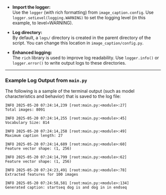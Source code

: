 - **Import the logger:**  
    Use the `logger` (with rich formatting) from `image_caption.config`. Use `logger.setLevel(logging.WARNING)` to set 
    the logging level (in this example, to level=WARNING).

- **Log directory:**  
    By default, a `logs/` directory is created in the parent directory of the script. You can change this location in `image_caption/config.py`.

- **Enhanced logging:**  
    The `rich` library is used to improve log readability. Use `logger.info()` or `logger.error()` to write output logs to these directories.

---

### Example Log Output from `main.py`

The following is a sample of the terminal output (such as model characteristics and behavior) that is saved to the log file:

```
INFO 2025-05-20 07:24:14,239 [root:main.py:<module>:27]
Total images: 8091

INFO 2025-05-20 07:24:14,255 [root:main.py:<module>:45]
Vocabulary Size: 814

INFO 2025-05-20 07:24:14,258 [root:main.py:<module>:49]
Maximum caption length: 27

INFO 2025-05-20 07:24:14,689 [root:main.py:<module>:60]
Feature vector shape: (1, 256)

INFO 2025-05-20 07:24:14,799 [root:main.py:<module>:62]
Feature vector shape: (1, 256)

INFO 2025-05-20 07:24:23,491 [root:main.py:<module>:78]
Extracted features for 100 images

INFO 2025-05-20 07:24:58,581 [root:main.py:<module>:134]
Generated caption: startseq dog is and dog in in endseq
```


